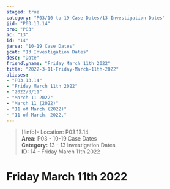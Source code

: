 ```yaml
---  
staged: true  
category: "P03/10-to-19-Case-Dates/13-Investigation-Dates"  
jid: "P03.13.14"  
pro: "P03"  
ac: "13"  
id: "14"  
jarea: "10-19 Case Dates"  
jcat: "13 Investigation Dates"  
desc: "Date"  
friendlyname: "Friday March 11th 2022"  
title: "2022-3-11-Friday-March-11th-2022"  
aliases:   
- "P03.13.14"  
- "Friday March 11th 2022"  
- "2022/3/11"  
- "March 11 2022"  
- "March 11 (2022)"  
- "11 of March (2022)"  
- "11 of March, 2022,"  
---  
```

>[!info]- Location: P03.13.14  
>**Area:** P03 - 10-19 Case Dates  
>**Category:** 13 - 13 Investigation Dates  
>**ID:** 14 - Friday March 11th 2022  
  
# Friday March 11th 2022  
